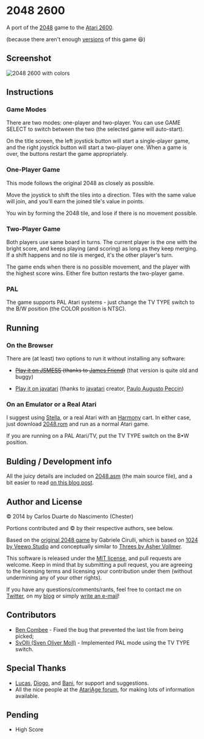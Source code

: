 2048 2600
=========

A port of the [2048][1] game to the [Atari 2600][4].

(because there aren't enough [versions][11] of this game :laughing:)

## Screenshot

![2048 2600 with colors](http://chester.me/img/2014/03/2048-2600.png?refresh=1 "2048 2600 with colors")

## Instructions

### Game Modes

There are two modes: one-player and two-player. You can use GAME SELECT to switch between the two (the selected game will auto-start).

On the title screen, the left joystick button will start a single-player game, and the right joystick button will start a two-player one. When a game is over, the buttons restart the game appropriately.

### One-Player Game

This mode follows the original 2048 as closely as possible.

Move the joystick to shift the tiles into a direction. Tiles with the same value will join, and you'll earn the joined tile's value in points.

You win by forming the 2048 tile, and lose if there is no movement possible.

### Two-Player Game

Both players use same board in turns. The current player is the one with the bright score, and keeps playing (and scoring) as long as they keep merging. If a shift happens and no tile is merged, it's the other player's turn.

The game ends when there is no possible movement, and the player with the highest score wins. Either fire button restarts the two-player game.

### PAL

The game supports PAL Atari systems - just change the TV TYPE switch to the B/W position (the COLOR position is NTSC).

## Running

### On the Browser

There are (at least) two options to run it without installing any software:

- ~~[Play it on JSMESS][35] (thanks to [James Friend][34])~~ (that version is quite old and buggy)

- [Play it on javatari][36] (thanks to [javatari][38] creator, [Paulo Augusto Peccin][37])

### On an Emulator or a Real Atari

I suggest using [Stella][13], or a real Atari with an [Harmony][14] cart. In either case, just download [2048.rom][2] and run as a normal Atari game.

If you are running on a PAL Atari/TV, put the TV TYPE switch on the B•W position.

## Bulding / Development info

All the juicy details are included on [2048.asm][3] (the main source file), and a bit easier to read [on this blog post][12].

## Author and License

© 2014 by Carlos Duarte do Nascimento (Chester)

Portions contributed and © by their respective authors, see below.

Based on the [original 2048 game][1] by Gabriele Cirulli, which is based on [1024 by Veewo Studio][15] and conceptually similar to [Threes by Asher Vollmer][16].

This software is released under the [MIT license][9], and pull requests are
welcome. Keep in mind that by submitting a pull request, you are agreeing
to the licensing terms and licensing your contribution under them (without
undermining any of your other rights).

If you have any questions/comments/rants, feel free to contact me on [Twitter][7], on my [blog][8] or simply [write an e-mail][10]!

## Contributors

- [Ben Combee][40] - Fixed the bug that prevented the last tile from being picked;
- [SvOlli (Sven Oliver Moll)][41] - Implemented PAL mode using the TV TYPE switch.

## Special Thanks

- [Lucas][30], [Diogo][31], and [Bani][32], for support and suggestions.
- All the nice people at the [AtariAge forum][33], for making lots of information available.

## Pending
- High Score

[1]: https://github.com/gabrielecirulli/2048
[2]: https://github.com/chesterbr/2048-2600/blob/master/2048.bin?raw=true
[3]: https://github.com/chesterbr/2048-2600/blob/master/2048.asm
[4]: http://atariage.com/2600/history.html
[5]: https://www.youtube.com/watch?v=Pw02kibMs3E
[6]: http://emils.github.io/2048-multiplayer/
[7]: http://twitter.com/chesterbr
[8]: http://chester.me
[9]: https://github.com/gabrielecirulli/2048/blob/master/LICENSE.txt
[10]: mailto:cd@pobox.com?subject=2048+2600
[11]: http://phenomist.wordpress.com/2048-variants/
[12]: http://chester.me/archives/2014/03/2048-2600-the-2048-game-for-the-Atari-2600/
[13]: http://stella.sourceforge.net/
[14]: http://harmony.atariage.com/Site/Harmony.html
[15]: https://itunes.apple.com/us/app/1024!/id823499224
[16]: http://asherv.com/threes/
[30]: http://github.com/lxfontes
[31]: http://github.com/dterror
[32]: http://github.com/bani
[33]: http://atariage.com/forums/forum/50-atari-2600-programming/
[34]: https://github.com/jsdf
[35]: http://jamesfriend.com.au/2600/2048/
[36]: http://javatari.org/games/2048
[37]: https://github.com/ppeccin
[38]: http://javatari.org/
[40]: https://github.com/unwiredben
[41]: http://svolli.org/atari2600/
